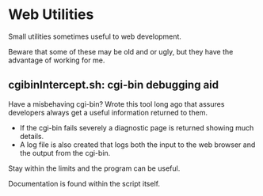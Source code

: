 # Web Utilities
Small utilities sometimes useful to web development. 

Beware that some of these may be old and or ugly, but they have the advantage of working for me. 

## cgibinIntercept.sh: cgi-bin debugging aid
  Have a misbehaving cgi-bin? Wrote this tool long ago that assures developers always get a useful information returned to them.

 * If the cgi-bin fails severely a diagnostic page is returned showing much details.
 * A log file is also created that logs both the input to the web browser and the output from the cgi-bin.

  Stay within the limits and the program can be useful. 

  Documentation is found within the script itself.
